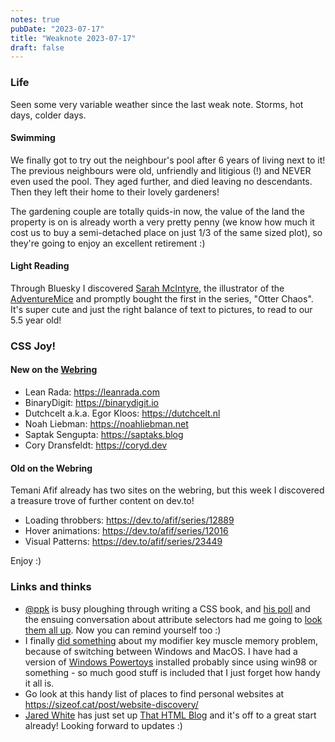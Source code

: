 ```yaml
---
notes: true
pubDate: "2023-07-17"
title: "Weaknote 2023-07-17"
draft: false
---
```


### Life
Seen some very variable weather since the last weak note. Storms, hot days, colder days.

#### Swimming
We finally got to try out the neighbour's pool after 6 years of living next to it! The previous neighbours were old, unfriendly and litigious (!) and NEVER even used the pool. They aged further, and died leaving no descendants. Then they left their home to their lovely gardeners!

The gardening couple are totally quids-in now, the value of the land the property is on is already worth a very pretty penny (we know how much it cost us to buy a semi-detached place on just 1/3 of the same sized plot), so they're going to enjoy an excellent retirement :)

#### Light Reading 
Through Bluesky I discovered [Sarah McIntyre](http://jabberworks.co.uk), the illustrator of the [AdventureMice](https://www.adventuremice.com) and promptly bought the first in the series, "Otter Chaos". It's super cute and just the right balance of text to pictures, to read to our 5.5 year old!

### CSS Joy!

#### New on the [Webring](https://cs.sjoy.lol)

- Lean Rada: https://leanrada.com
- BinaryDigit: https://binarydigit.io
- Dutchcelt a.k.a. Egor Kloos: https://dutchcelt.nl
- Noah Liebman: https://noahliebman.net
- Saptak Sengupta: https://saptaks.blog
- Cory Dransfeldt: https://coryd.dev

#### Old on the Webring

Temani Afif already has two sites on the webring, but this week I discovered a treasure trove of further content on dev.to!

- Loading throbbers: https://dev.to/afif/series/12889
- Hover animations: https://dev.to/afif/series/12016
- Visual Patterns: https://dev.to/afif/series/23449

Enjoy :)

### Links and thinks
- [@ppk](https://front-end.social/@ppk) is busy ploughing through writing a CSS book, and [his poll](https://front-end.social/@ppk/110689162046737361) and the ensuing conversation about attribute selectors had me going to [look them all up](https://developer.mozilla.org/en-US/docs/Web/CSS/Attribute_selectors). Now you can remind yourself too :)
- I finally [did something](https://front-end.social/@sarajw/110695725954043655) about my modifier key muscle memory problem, because of switching between Windows and MacOS. I have had a version of [Windows Powertoys](https://learn.microsoft.com/en-us/windows/powertoys/) installed probably since using win98 or something - so much good stuff is included that I just forget how handy it all is.
- Go look at this handy list of places to find personal websites at https://sizeof.cat/post/website-discovery/
- [Jared White](https://indieweb.social/@jaredwhite) has just set up [That HTML Blog](https://thathtml.blog/) and it's off to a great start already! Looking forward to updates :)
